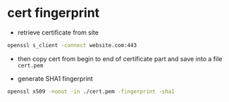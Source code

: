 # cert fingerprint

- retrieve certificate from site

```sh
openssl s_client -connect website.com:443
```

- then copy cert from begin to end of certificate part and save into a file `cert.pem`

- generate SHA1 fingerprint

```sh
openssl x509 -noout -in ./cert.pem -fingerprint -sha1
```
